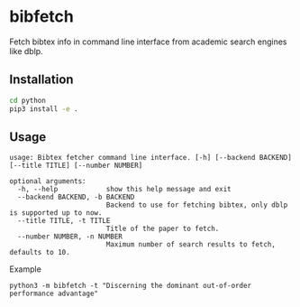 # bibfetch
Fetch bibtex info in command line interface from academic search engines like dblp.

## Installation

```bash
cd python
pip3 install -e .
```

## Usage

```
usage: Bibtex fetcher command line interface. [-h] [--backend BACKEND] [--title TITLE] [--number NUMBER]

optional arguments:
  -h, --help            show this help message and exit
  --backend BACKEND, -b BACKEND
                        Backend to use for fetching bibtex, only dblp is supported up to now.
  --title TITLE, -t TITLE
                        Title of the paper to fetch.
  --number NUMBER, -n NUMBER
                        Maximum number of search results to fetch, defaults to 10.
```

Example
```
python3 -m bibfetch -t "Discerning the dominant out-of-order performance advantage"
```
